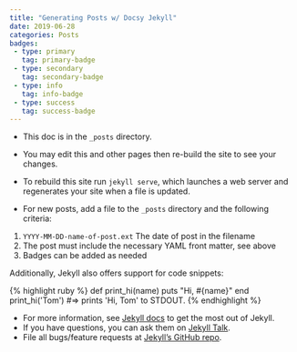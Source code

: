 ```yaml
---
title: "Generating Posts w/ Docsy Jekyll"
date: 2019-06-28
categories: Posts
badges:
 - type: primary
   tag: primary-badge
 - type: secondary
   tag: secondary-badge
 - type: info
   tag: info-badge
 - type: success
   tag: success-badge
---
```


- This doc is in the `_posts` directory. 
- You may edit this and other pages then re-build the site to see your changes.
- To rebuild this site run `jekyll serve`, which launches a web server and regenerates your site when a file is updated.

- For new posts, add a file to the `_posts` directory and the following criteria:
1. `YYYY-MM-DD-name-of-post.ext` The date of post in the filename
2. The post must include the necessary YAML front matter, see above
3. Badges can be added as needed

Additionally, Jekyll also offers support for code snippets:

{% highlight ruby %}
def print_hi(name)
  puts "Hi, #{name}"
end
print_hi('Tom')
#=> prints 'Hi, Tom' to STDOUT.
{% endhighlight %}

- For more information, see [Jekyll docs][jekyll-docs] to get the most out of Jekyll. 
- If you have questions, you can ask them on [Jekyll Talk][jekyll-talk].
- File all bugs/feature requests at [Jekyll’s GitHub repo][jekyll-gh]. 

[jekyll-docs]: http://jekyllrb.com/docs/home
[jekyll-gh]:   https://github.com/jekyll/jekyll
[jekyll-talk]: https://talk.jekyllrb.com/

